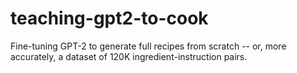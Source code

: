 # teaching-gpt2-to-cook
Fine-tuning GPT-2 to generate full recipes from scratch -- or, more accurately, a dataset of 120K ingredient-instruction pairs.
